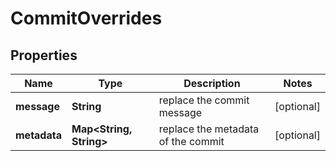 

# CommitOverrides


## Properties

| Name | Type | Description | Notes |
|------------ | ------------- | ------------- | -------------|
|**message** | **String** | replace the commit message |  [optional] |
|**metadata** | **Map&lt;String, String&gt;** | replace the metadata of the commit |  [optional] |



